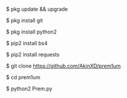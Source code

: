 $ pkg update && upgrade

$ pkg install git

$ pkg install python2

$ pip2 install bs4

$ pip2 install requests

$ git clone https://github.com/AkinXD/prem1um

$ cd prem1um

$ python2 Prem.py
